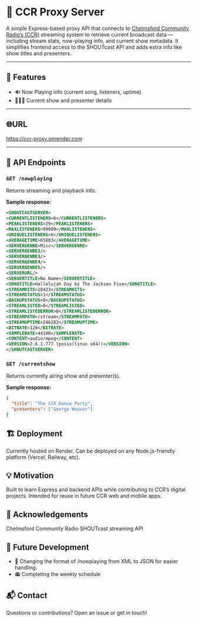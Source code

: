 # 📡 CCR Proxy Server

A simple Express-based proxy API that connects to [Chelmsford Community Radio’s (CCR)](https://www.chelmsfordcommunityradio.com/) streaming system to retrieve current broadcast data — including stream stats, now-playing info, and current show metadata. It simplifies frontend access to the SHOUTcast API and adds extra info like show titles and presenters.

---

## 🎯 Features

- 🔊 Now Playing info (current song, listeners, uptime) 
- 🧑‍🤝‍🧑 Current show and presenter details

---

## 🌐URL

https://ccr-proxy.onrender.com

---

## 🚀 API Endpoints

### `GET /nowplaying`
Returns streaming and playback info.

**Sample response:**
```xml
<SHOUTCASTSERVER>
<CURRENTLISTENERS>6</CURRENTLISTENERS>
<PEAKLISTENERS>29</PEAKLISTENERS>
<MAXLISTENERS>99999</MAXLISTENERS>
<UNIQUELISTENERS>6</UNIQUELISTENERS>
<AVERAGETIME>65803</AVERAGETIME>
<SERVERGENRE>Misc</SERVERGENRE>
<SERVERGENRE2/>
<SERVERGENRE3/>
<SERVERGENRE4/>
<SERVERGENRE5/>
<SERVERURL/>
<SERVERTITLE>No Name</SERVERTITLE>
<SONGTITLE>Hallelujah Day by The Jackson Five</SONGTITLE>
<STREAMHITS>18423</STREAMHITS>
<STREAMSTATUS>1</STREAMSTATUS>
<BACKUPSTATUS>0</BACKUPSTATUS>
<STREAMLISTED>0</STREAMLISTED>
<STREAMLISTEDERROR>0</STREAMLISTEDERROR>
<STREAMPATH>/stream</STREAMPATH>
<STREAMUPTIME>246282</STREAMUPTIME>
<BITRATE>128</BITRATE>
<SAMPLERATE>44100</SAMPLERATE>
<CONTENT>audio/mpeg</CONTENT>
<VERSION>2.6.1.777 (posix(linux x64))</VERSION>
</SHOUTCASTSERVER>
```

### `GET /currentshow`
Returns currently airing show and presenter(s).

**Sample response:**
```json
{
  "title": "The CCR Dance Party",
  "presenters": ["George Weaver"]
}
```

## 🏗️ Deployment
Currently hosted on Render. Can be deployed on any Node.js-friendly platform (Vercel, Railway, etc).

## 💡 Motivation
Built to learn Express and backend APIs while contributing to CCR’s digital projects. Intended for reuse in future CCR web and mobile apps.

## 🙌 Acknowledgements
Chelmsford Community Radio
SHOUTcast streaming API

## 🔮 Future Development
- 📄 Changing the format of /nowplaying from XML to JSON for easier handling.
- 📻 Completing the weekly schedule

## 📬 Contact
Questions or contributions? Open an issue or get in touch!
